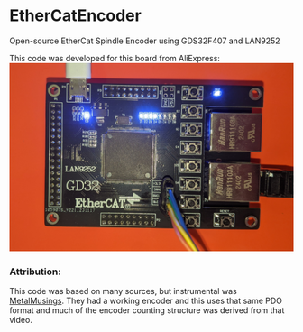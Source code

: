 # EtherCatEncoder
Open-source EtherCat Spindle Encoder using GDS32F407 and LAN9252

This code was developed for this board from AliExpress:
![GD32+LAN9252 Development Board](doc/gd32_lan9252.jpg?raw=true "GD32+LAN9252 Development Board")

### Attribution:
This code was based on many sources, but instrumental was [MetalMusings](https://www.youtube.com/watch?v=wOtMrlHCCic). They had a working encoder and this uses that same PDO format and much of the encoder counting structure was derived from that video.
